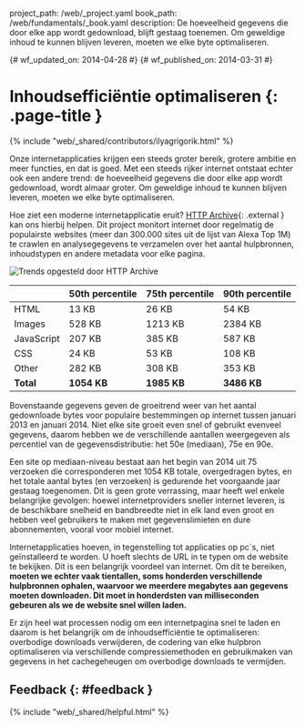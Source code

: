 project_path: /web/_project.yaml book_path: /web/fundamentals/_book.yaml description: De hoeveelheid gegevens die door elke app wordt gedownload, blijft gestaag toenemen. Om geweldige inhoud te kunnen blijven leveren, moeten we elke byte optimaliseren.

{# wf_updated_on: 2014-04-28 #} {# wf_published_on: 2014-03-31 #}

# Inhoudsefficiëntie optimaliseren {: .page-title }

{% include "web/_shared/contributors/ilyagrigorik.html" %}

Onze internetapplicaties krijgen een steeds groter bereik, grotere ambitie en meer functies, en dat is goed. Met een steeds rijker internet ontstaat echter ook een andere trend: de hoeveelheid gegevens die door elke app wordt gedownload, wordt almaar groter. Om geweldige inhoud te kunnen blijven leveren, moeten we elke byte optimaliseren.

Hoe ziet een moderne internetapplicatie eruit? [HTTP Archive](http://httparchive.org/){: .external } kan ons hierbij helpen. Dit project monitort internet door regelmatig de populairste websites (meer dan 300.000 sites uit de lijst van Alexa Top 1M) te crawlen en analysegegevens te verzamelen over het aantal hulpbronnen, inhoudstypen en andere metadata voor elke pagina.

<img src="images/http-archive-trends.png"  alt="Trends opgesteld door HTTP Archive" />

<table class="">
  
<colgroup><col span="1"><col span="1"><col span="1"><col span="1"></colgroup>
<thead>
  <tr>
    <th></th>
    <th>50th percentile</th>
    <th>75th percentile</th>
    <th>90th percentile</th>
  </tr>
</thead>
<tr>
  <td data-th="type">HTML</td>
  <td data-th="50%">13 KB</td>
  <td data-th="75%">26 KB</td>
  <td data-th="90%">54 KB</td>
</tr>
<tr>
  <td data-th="type">Images</td>
  <td data-th="50%">528 KB</td>
  <td data-th="75%">1213 KB</td>
  <td data-th="90%">2384 KB</td>
</tr>
<tr>
  <td data-th="type">JavaScript</td>
  <td data-th="50%">207 KB</td>
  <td data-th="75%">385 KB</td>
  <td data-th="90%">587 KB</td>
</tr>
<tr>
  <td data-th="type">CSS</td>
  <td data-th="50%">24 KB</td>
  <td data-th="75%">53 KB</td>
  <td data-th="90%">108 KB</td>
</tr>
<tr>
  <td data-th="type">Other</td>
  <td data-th="50%">282 KB</td>
  <td data-th="75%">308 KB</td>
  <td data-th="90%">353 KB</td>
</tr>
<tr>
  <td data-th="type"><strong>Total</strong></td>
  <td data-th="50%"><strong>1054 KB</strong></td>
  <td data-th="75%"><strong>1985 KB</strong></td>
  <td data-th="90%"><strong>3486 KB</strong></td>
</tr>
</table>

Bovenstaande gegevens geven de groeitrend weer van het aantal gedownloade bytes voor populaire bestemmingen op internet tussen januari 2013 en januari 2014. Niet elke site groeit even snel of gebruikt evenveel gegevens, daarom hebben we de verschillende aantallen weergegeven als percentiel van de gegevensdistributie: het 50e (mediaan), 75e en 90e.

Een site op mediaan-niveau bestaat aan het begin van 2014 uit 75 verzoeken die corresponderen met 1054 KB totale, overgedragen bytes, en het totale aantal bytes (en verzoeken) is gedurende het voorgaande jaar gestaag toegenomen. Dit is geen grote verrassing, maar heeft wel enkele belangrijke gevolgen: hoewel internetproviders sneller internet leveren, is de beschikbare snelheid en bandbreedte niet in elk land even groot en hebben veel gebruikers te maken met gegevenslimieten en dure abonnementen, vooral voor mobiel internet.

Internetapplicaties hoeven, in tegenstelling tot applicaties op pc`s, niet geïnstalleerd te worden. U hoeft slechts de URL in te typen om de website te bekijken. Dit is een belangrijk voordeel van internet. Om dit te bereiken, **moeten we echter vaak tientallen, soms honderden verschillende hulpbronnen ophalen, waarvoor we meerdere megabytes aan gegevens moeten downloaden. Dit moet in honderdsten van milliseconden gebeuren als we de website snel willen laden.**

Er zijn heel wat processen nodig om een internetpagina snel te laden en daarom is het belangrijk om de inhoudsefficiëntie te optimaliseren: overbodige downloads verwijderen, de codering van elke hulpbron optimaliseren via verschillende compressiemethoden en gebruikmaken van gegevens in het cachegeheugen om overbodige downloads te vermijden.

## Feedback {: #feedback }

{% include "web/_shared/helpful.html" %}